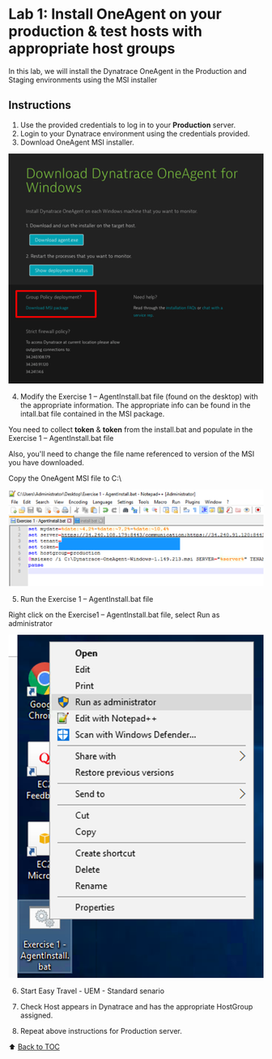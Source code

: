 # Lab 1: Install OneAgent on your production & test hosts with appropriate host groups

In this lab, we will install the Dynatrace OneAgent in the Production and Staging environments using the MSI installer

## Instructions

1. Use the provided credentials to log in to your **Production** server.
2. Login to your Dynatrace environment using the credentials provided.
3. Download OneAgent MSI installer.

![Download OneAgent for Windows](/assets/oneagent-msi-installer.png)

4. Modify the Exercise 1 – AgentInstall.bat file (found on the desktop) with the appropriate information. The appropriate info can be found in the intall.bat file contained in the MSI package.

You need to collect **token** & **token** from the install.bat and populate in the Exercise 1 – AgentInstall.bat file

Also, you'll need to change the file name referenced to version of the MSI you have downloaded.

Copy the OneAgent MSI file to C:\

![Modify the Exercise 1 – AgentInstall.bat file](/assets/install-batfile.png)

5. Run the Exercise 1 – AgentInstall.bat file

Right click on the Exercise1 – AgentInstall.bat file, select Run as administrator

![AgentInstall.bat file - Run as Administrator](/assets/run-as-administrator.png)

6. Start Easy Travel - UEM - Standard senario

7. Check Host appears in Dynatrace and has the appropriate HostGroup assigned.
8. Repeat above instructions for Production server.

:arrow_up: [Back to TOC](/README.md)
